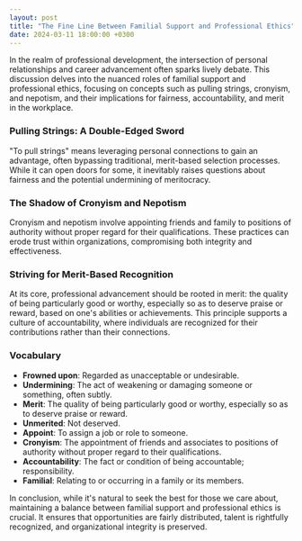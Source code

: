 ```yaml
---
layout: post
title: "The Fine Line Between Familial Support and Professional Ethics"
date: 2024-03-11 18:00:00 +0300
---
```


In the realm of professional development, the intersection of personal relationships and career advancement often sparks lively debate. This discussion delves into the nuanced roles of familial support and professional ethics, focusing on concepts such as pulling strings, cronyism, and nepotism, and their implications for fairness, accountability, and merit in the workplace.

### Pulling Strings: A Double-Edged Sword

"To pull strings" means leveraging personal connections to gain an advantage, often bypassing traditional, merit-based selection processes. While it can open doors for some, it inevitably raises questions about fairness and the potential undermining of meritocracy.

### The Shadow of Cronyism and Nepotism

Cronyism and nepotism involve appointing friends and family to positions of authority without proper regard for their qualifications. These practices can erode trust within organizations, compromising both integrity and effectiveness.

### Striving for Merit-Based Recognition

At its core, professional advancement should be rooted in merit: the quality of being particularly good or worthy, especially so as to deserve praise or reward, based on one's abilities or achievements. This principle supports a culture of accountability, where individuals are recognized for their contributions rather than their connections.

### Vocabulary

- **Frowned upon**: Regarded as unacceptable or undesirable.
- **Undermining**: The act of weakening or damaging someone or something, often subtly.
- **Merit**: The quality of being particularly good or worthy, especially so as to deserve praise or reward.
- **Unmerited**: Not deserved.
- **Appoint**: To assign a job or role to someone.
- **Cronyism**: The appointment of friends and associates to positions of authority without proper regard to their qualifications.
- **Accountability**: The fact or condition of being accountable; responsibility.
- **Familial**: Relating to or occurring in a family or its members.

In conclusion, while it's natural to seek the best for those we care about, maintaining a balance between familial support and professional ethics is crucial. It ensures that opportunities are fairly distributed, talent is rightfully recognized, and organizational integrity is preserved.